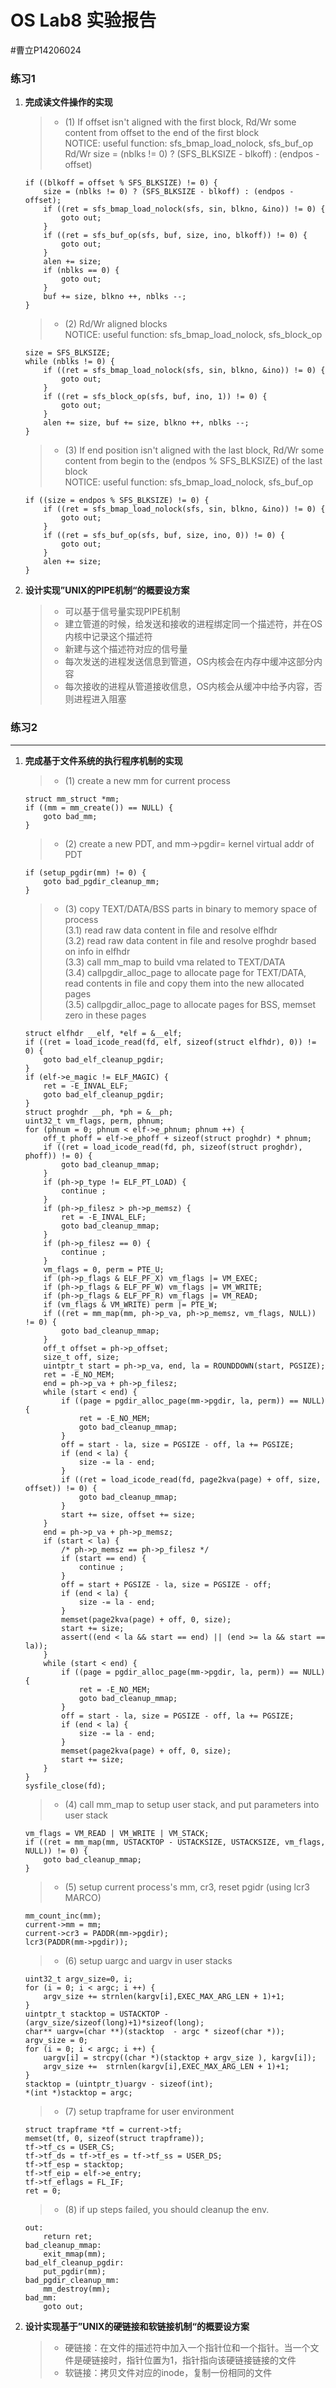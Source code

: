 # OS Lab8 实验报告
#曹立P14206024
### 练习1
1.	<b>完成读文件操作的实现</b>

	> * (1) If offset isn't aligned with the first block, Rd/Wr some content from offset to the end of the first block<br/>
	NOTICE: useful function: sfs_bmap_load_nolock, sfs_buf_op<br/>
	Rd/Wr size = (nblks != 0) ? (SFS_BLKSIZE - blkoff) : (endpos - offset)
	```
	if ((blkoff = offset % SFS_BLKSIZE) != 0) {
        size = (nblks != 0) ? (SFS_BLKSIZE - blkoff) : (endpos - offset);
        if ((ret = sfs_bmap_load_nolock(sfs, sin, blkno, &ino)) != 0) {
            goto out;
        }
        if ((ret = sfs_buf_op(sfs, buf, size, ino, blkoff)) != 0) {
            goto out;
        }
        alen += size;
        if (nblks == 0) {
            goto out;
        }
        buf += size, blkno ++, nblks --;
    }
	```
	> * (2) Rd/Wr aligned blocks<br/>
	NOTICE: useful function: sfs_bmap_load_nolock, sfs_block_op
	```
	size = SFS_BLKSIZE;
    while (nblks != 0) {
        if ((ret = sfs_bmap_load_nolock(sfs, sin, blkno, &ino)) != 0) {
            goto out;
        }
        if ((ret = sfs_block_op(sfs, buf, ino, 1)) != 0) {
            goto out;
        }
        alen += size, buf += size, blkno ++, nblks --;
    }
	```
	> * (3) If end position isn't aligned with the last block, Rd/Wr some content from begin to the (endpos % SFS_BLKSIZE) of the last block<br/>
	NOTICE: useful function: sfs_bmap_load_nolock, sfs_buf_op
	```
	if ((size = endpos % SFS_BLKSIZE) != 0) {
        if ((ret = sfs_bmap_load_nolock(sfs, sin, blkno, &ino)) != 0) {
            goto out;
        }
        if ((ret = sfs_buf_op(sfs, buf, size, ino, 0)) != 0) {
            goto out;
        }
        alen += size;
    }
	```

2.	<b>设计实现”UNIX的PIPE机制“的概要设方案</b>

	> * 可以基于信号量实现PIPE机制
	> * 建立管道的时候，给发送和接收的进程绑定同一个描述符，并在OS内核中记录这个描述符
	> * 新建与这个描述符对应的信号量
	> * 每次发送的进程发送信息到管道，OS内核会在内存中缓冲这部分内容
	> * 每次接收的进程从管道接收信息，OS内核会从缓冲中给予内容，否则进程进入阻塞

### 练习2
---
1.	<b>完成基于文件系统的执行程序机制的实现</b>
	
	> * (1) create a new mm for current process
	```
    struct mm_struct *mm;
    if ((mm = mm_create()) == NULL) {
        goto bad_mm;
    }
	```
	> * (2) create a new PDT, and mm->pgdir= kernel virtual addr of PDT
	```
	if (setup_pgdir(mm) != 0) {
        goto bad_pgdir_cleanup_mm;
    }
	```
	> * (3) copy TEXT/DATA/BSS parts in binary to memory space of process<br/>
	(3.1) read raw data content in file and resolve elfhdr<br/>
	(3.2) read raw data content in file and resolve proghdr based on info in elfhdr<br/>
	(3.3) call mm_map to build vma related to TEXT/DATA<br/>
	(3.4) callpgdir_alloc_page to allocate page for TEXT/DATA, read contents in file and copy them into the new allocated pages<br/>
	(3.5) callpgdir_alloc_page to allocate pages for BSS, memset zero in these pages
	```
	struct elfhdr __elf, *elf = &__elf;
    if ((ret = load_icode_read(fd, elf, sizeof(struct elfhdr), 0)) != 0) {
        goto bad_elf_cleanup_pgdir;
    }
    if (elf->e_magic != ELF_MAGIC) {
        ret = -E_INVAL_ELF;
        goto bad_elf_cleanup_pgdir;
    }
    struct proghdr __ph, *ph = &__ph;
    uint32_t vm_flags, perm, phnum;
    for (phnum = 0; phnum < elf->e_phnum; phnum ++) {
        off_t phoff = elf->e_phoff + sizeof(struct proghdr) * phnum;
        if ((ret = load_icode_read(fd, ph, sizeof(struct proghdr), phoff)) != 0) {
            goto bad_cleanup_mmap;
        }
        if (ph->p_type != ELF_PT_LOAD) {
            continue ;
        }
        if (ph->p_filesz > ph->p_memsz) {
            ret = -E_INVAL_ELF;
            goto bad_cleanup_mmap;
        }
        if (ph->p_filesz == 0) {
            continue ;
        }
        vm_flags = 0, perm = PTE_U;
        if (ph->p_flags & ELF_PF_X) vm_flags |= VM_EXEC;
        if (ph->p_flags & ELF_PF_W) vm_flags |= VM_WRITE;
        if (ph->p_flags & ELF_PF_R) vm_flags |= VM_READ;
        if (vm_flags & VM_WRITE) perm |= PTE_W;
        if ((ret = mm_map(mm, ph->p_va, ph->p_memsz, vm_flags, NULL)) != 0) {
            goto bad_cleanup_mmap;
        }
        off_t offset = ph->p_offset;
        size_t off, size;
        uintptr_t start = ph->p_va, end, la = ROUNDDOWN(start, PGSIZE);
        ret = -E_NO_MEM;
        end = ph->p_va + ph->p_filesz;
        while (start < end) {
            if ((page = pgdir_alloc_page(mm->pgdir, la, perm)) == NULL) {
                ret = -E_NO_MEM;
                goto bad_cleanup_mmap;
            }
            off = start - la, size = PGSIZE - off, la += PGSIZE;
            if (end < la) {
                size -= la - end;
            }
            if ((ret = load_icode_read(fd, page2kva(page) + off, size, offset)) != 0) {
                goto bad_cleanup_mmap;
            }
            start += size, offset += size;
        }
        end = ph->p_va + ph->p_memsz;
        if (start < la) {
            /* ph->p_memsz == ph->p_filesz */
            if (start == end) {
                continue ;
            }
            off = start + PGSIZE - la, size = PGSIZE - off;
            if (end < la) {
                size -= la - end;
            }
            memset(page2kva(page) + off, 0, size);
            start += size;
            assert((end < la && start == end) || (end >= la && start == la));
        }
        while (start < end) {
            if ((page = pgdir_alloc_page(mm->pgdir, la, perm)) == NULL) {
                ret = -E_NO_MEM;
                goto bad_cleanup_mmap;
            }
            off = start - la, size = PGSIZE - off, la += PGSIZE;
            if (end < la) {
                size -= la - end;
            }
            memset(page2kva(page) + off, 0, size);
            start += size;
        }
    }
    sysfile_close(fd);
	```
	> * (4) call mm_map to setup user stack, and put parameters into user stack
	```
	vm_flags = VM_READ | VM_WRITE | VM_STACK;
    if ((ret = mm_map(mm, USTACKTOP - USTACKSIZE, USTACKSIZE, vm_flags, NULL)) != 0) {
        goto bad_cleanup_mmap;
    }
    ```
    > * (5) setup current process's mm, cr3, reset pgidr (using lcr3 MARCO)
    ```
    mm_count_inc(mm);
    current->mm = mm;
    current->cr3 = PADDR(mm->pgdir);
    lcr3(PADDR(mm->pgdir));
    ```
    > * (6) setup uargc and uargv in user stacks
    ```
    uint32_t argv_size=0, i;
    for (i = 0; i < argc; i ++) {
        argv_size += strnlen(kargv[i],EXEC_MAX_ARG_LEN + 1)+1;
    }
    uintptr_t stacktop = USTACKTOP - (argv_size/sizeof(long)+1)*sizeof(long);
    char** uargv=(char **)(stacktop  - argc * sizeof(char *));
    argv_size = 0;
    for (i = 0; i < argc; i ++) {
        uargv[i] = strcpy((char *)(stacktop + argv_size ), kargv[i]);
        argv_size +=  strnlen(kargv[i],EXEC_MAX_ARG_LEN + 1)+1;
    }
    stacktop = (uintptr_t)uargv - sizeof(int);
    *(int *)stacktop = argc;
    ```
    > * (7) setup trapframe for user environment
    ```
    struct trapframe *tf = current->tf;
    memset(tf, 0, sizeof(struct trapframe));
    tf->tf_cs = USER_CS;
    tf->tf_ds = tf->tf_es = tf->tf_ss = USER_DS;
    tf->tf_esp = stacktop;
    tf->tf_eip = elf->e_entry;
    tf->tf_eflags = FL_IF;
    ret = 0;
    ```
    > * (8) if up steps failed, you should cleanup the env.
    ```
    out:
		return ret;
	bad_cleanup_mmap:
		exit_mmap(mm);
	bad_elf_cleanup_pgdir:
		put_pgdir(mm);
	bad_pgdir_cleanup_mm:
		mm_destroy(mm);
	bad_mm:
		goto out;
    ```

2.	<b>设计实现基于”UNIX的硬链接和软链接机制“的概要设方案</b>

	> * 硬链接：在文件的描述符中加入一个指针位和一个指针。当一个文件是硬链接时，指针位置为1，指针指向该硬链接链接的文件
	> * 软链接：拷贝文件对应的inode，复制一份相同的文件

